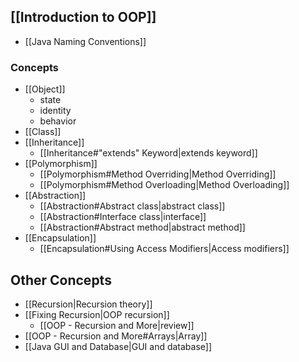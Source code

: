 ## [[Introduction to OOP]]
- [[Java Naming Conventions]]
### Concepts
- [[Object]]
	- state
	- identity
	- behavior
- [[Class]]
- [[Inheritance]]
	- [[Inheritance#"extends" Keyword|extends keyword]]
- [[Polymorphism]]
	- [[Polymorphism#Method Overriding|Method Overriding]]
	- [[Polymorphism#Method Overloading|Method Overloading]]
- [[Abstraction]]
	- [[Abstraction#Abstract class|abstract class]]
	- [[Abstraction#Interface class|interface]]
	- [[Abstraction#Abstract method|abstract method]]
- [[Encapsulation]]
	- [[Encapsulation#Using Access Modifiers|Access modifiers]]

## Other Concepts
- [[Recursion|Recursion theory]]
- [[Fixing Recursion|OOP recursion]]
	- [[OOP - Recursion and More|review]]
- [[OOP - Recursion and More#Arrays|Array]]
- [[Java GUI and Database|GUI and database]]
